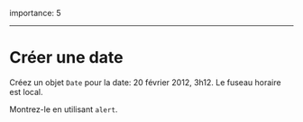 importance: 5

---

# Créer une date

Créez un objet `Date` pour la date: 20 février 2012, 3h12.
Le fuseau horaire est local.

Montrez-le en utilisant `alert`.
